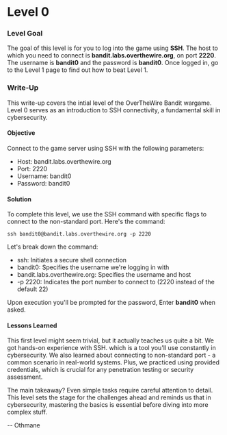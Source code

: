 # Level 0

### Level Goal

The goal of this level is for you to log into the game using **SSH**. The host to which you need to connect is **bandit.labs.overthewire.org**, on port **2220**. The username is **bandit0** and the password is **bandit0**. Once logged in, go to the Level 1 page to find out how to beat Level 1.



### Write-Up

This write-up covers the intial level of the OverTheWire Bandit wargame. Level 0 serves as an introduction to SSH connectivity, a fundamental skill in cybersecurity.



#### Objective

Connect to the game server using SSH with the following parameters:

* Host: bandit.labs.overthewire.org
* Port: 2220
* Username: bandit0
* Password: bandit0



#### Solution

To complete this level, we use the SSH command with specific flags to connect to the non-standard port. Here's the command:

```
ssh bandit0@bandit.labs.overthewire.org -p 2220
```

Let's break down the command:

* ssh: Initiates a secure shell connection
* bandit0: Specifies the username we're logging in with
* bandit.labs.overthewire.org: Specifies the username and host
* \-p 2220: Indicates the port number to connect to (2220 instead of the default 22)

Upon execution you'll be prompted for the password, Enter **bandit0** when asked.



#### Lessons Learned

This first level might seem trivial, but it actually teaches us quite a bit. We got hands-on experience with SSH. which is a tool you'll use constantly in cybersecurity. We also learned about connecting to non-standard port - a common scenario in real-world systems. Plus, we practiced using provided credentials, which is crucial for any penetration testing or security assessment.

The main takeaway? Even simple tasks require careful attention to detail. This level sets the stage for the challenges ahead and reminds us that in cybersecurity, mastering the basics is essential before diving into more complex stuff.



\-- Othmane











